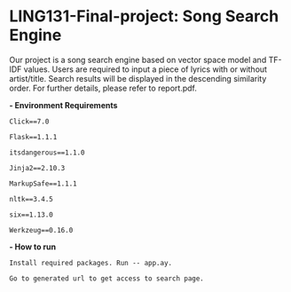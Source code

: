 # LING131-Final-project: Song Search Engine

Our project is a song search engine based on vector space model and TF-IDF values. Users are required to input a piece of
lyrics with or without artist/title. Search results will be displayed in the descending similarity order. For further 
details, please refer to report.pdf.

**- Environment Requirements**

    Click==7.0

    Flask==1.1.1

    itsdangerous==1.1.0

    Jinja2==2.10.3

    MarkupSafe==1.1.1

    nltk==3.4.5

    six==1.13.0

    Werkzeug==0.16.0
    
**- How to run**

    Install required packages. Run -- app.ay.
    
    Go to generated url to get access to search page.


